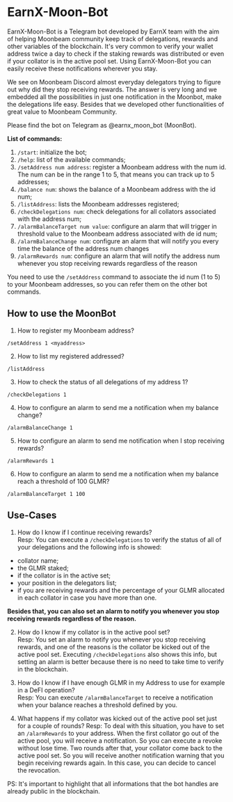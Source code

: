 # EarnX-Moon-Bot
EarnX-Moon-Bot is a Telegram bot developed by EarnX team with the aim of helping Moonbeam community keep track of delegations, rewards and other variables of the blockchain. It's very common to verify your wallet address twice a day to check if the staking rewards was distributed or even if your collator is in the active pool set. Using EarnX-Moon-Bot you can easily receive these notifications wherever you stay.

We see on Moonbeam Discord almost everyday delegators trying to figure out why did they stop receiving rewards. The answer is very long and we embedded all the possibilities in just one notification in the Moonbot, make the delegations life easy. Besides that we developed other functionalities of great value to Moonbeam Community.

Please find the bot on Telegram as @earnx_moon_bot (MoonBot).

**List of commands:**

1. `/start`: initialize the bot;
2. `/help`: list of the available commands;
3. `/setAddress num address`: register a Moonbeam address with the num id. The num can be in the range 1 to 5, that means you can track up to 5 addresses;
4. `/balance num`: shows the balance of a Moonbeam address with the id num;
5. `/listAddress`: lists the Moonbeam addresses registered;
6. `/checkDelegations num`: check delegations for all collators associated with the address num;
7. `/alarmBalanceTarget num value`: configure an alarm that will trigger in threshold value to the Moonbeam address associated with de id num;
8. `/alarmBalanceChange num`: configure an alarm that will notify you every time the balance of the address num changes
9. `/alarmRewards num`: configure an alarm that will notify the address num whenever you stop receiving rewards regardless of the reason

You need to use the `/setAddress` command to associate the id num (1 to 5) to your Moonbeam addresses, so you can refer them on the other bot commands.

## How to use the MoonBot

1. How to register my Moonbeam address?

  `/setAddress 1 <myaddress>`

2. How to list my registered addressed?

  `/listAddress`

3. How to check the status of all delegations of my address 1?

  `/checkDelegations 1`

4. How to configure an alarm to send me a notification when my balance change?
  
  `/alarmBalanceChange 1`
  
5. How to configure an alarm to send me notification when I stop receiving rewards?
  
  `/alarmRewards 1`
  
6. How to configure an alarm to send me a notification when my balance reach a threshold of 100 GLMR?
  
  `/alarmBalanceTarget 1 100`

## Use-Cases

1. How do I know if I continue receiving rewards? <br />
Resp: You can execute a `/checkDelegations` to verify the status of all of your delegations and the following info is showed: 
- collator name; 
- the GLMR staked; 
- if the collator is in the active set; 
- your position in the delegators list; 
- if you are receiving rewards and the percentage of your GLMR allocated in each collator in case you have more than one. <br />

**Besides that, you can also set an alarm to notify you whenever you stop receiving rewards regardless of the reason.**

2. How do I know if my collator is in the active pool set? <br />
Resp: You set an alarm to notify you whenever you stop receiving rewards, and one of the reasons is the collator be kicked out of the active pool set. Executing `/checkDelegations` also shows this info, but setting an alarm is better because there is no need to take time to verify in the blockchain.

3. How do I know if I have enough GLMR in my Address to use for example in a DeFI operation? <br />
Resp: You can execute `/alarmBalanceTarget` to receive a notification when your balance reaches a threshold defined by you.

4. What happens if my collator was kicked out of the active pool set just for a couple of rounds?
Resp: To deal with this situation, you have to set an `/alarmRewards` to your address. When the first collator go out of the active pool, you will receive a notification. So you can execute a revoke without lose time. Two rounds after that, your collator come back to the active pool set. So you will receive another notification warning that you begin receiving rewards again. In this case, you can decide to cancel the revocation.


PS: It's important to highlight that all informations that the bot handles are already public in the blockchain.
